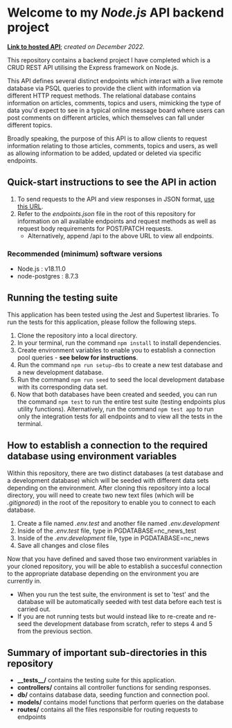 # Welcome to my **_Node.js_ API** backend project
 
__[Link to hosted API](https://majids-backend-api-project.onrender.com)__;
*created on December 2022.*

This repository contains a backend project I have completed which is a CRUD REST API utilising the Express framework on Node.js. 

This API defines several distinct endpoints which interact with a live remote database via PSQL queries to provide the client with information via different HTTP request methods. The relational database contains information on articles, comments, topics and users, mimicking the type of data you'd expect to see in a typical online message board where users can post comments on different articles, which themselves can fall under different topics.

Broadly speaking, the purpose of this API is to allow clients to request information relating to those articles, comments, topics and users, as well as allowing information to be added, updated or deleted via specific endpoints.

## Quick-start instructions to see the API in action
1) To send requests to the API and view responses in JSON format, [use this URL](https://majids-backend-api-project.onrender.com).
2) Refer to the *endpoints.json* file in the root of this repository for information on all available endpoints and request methods as well as request body requirements for POST/PATCH requests.
   - Alternatively, append /api to the above URL to view all endpoints.

### Recommended (minimum) software versions
- Node.js : v18.11.0
- node-postgres : 8.7.3

## Running the testing suite

This application has been tested using the Jest and Supertest libraries. To run the tests for this application, please follow the following steps.

1) Clone the repository into a local directory.
2) In your terminal, run the command `npm install` to install dependencies.
3) Create environment variables to enable you to establish a connection pool queries - **see below for instructions**.
4) Run the command `npm run setup-dbs` to create a new test database and a new development database.
5) Run the command `npm run seed` to seed the local development database with its corresponding data set.
6) Now that both databases have been created and seeded, you can run the command `npm test` to run the entire test suite (testing endpoints plus utility functions). Alternatively, run the command `npm test app` to run only the integration tests for all endpoints and to view all the tests in the terminal.

## How to establish a connection to the required database using environment variables

Within this repository, there are two distinct databases (a test database and a development database) which will be seeded with different data sets depending on the environment. After cloning this repository into a local directory, you will need to create two new text files (which will be *.gitignore*d) in the root of the repository to enable you to connect to each database.

1) Create a file named *.env.test* and another file named *.env.development*
2) Inside of the *.env.test* file, type in PGDATABASE=nc_news_test
3) Inside of the *.env.development* file, type in PGDATABASE=nc_news
4) Save all changes and close files

Now that you have defined and saved those two environment variables in your cloned repository, you will be able to establish a succesful connection to the appropriate database depending on the environment you are currently in. 
- When you run the test suite, the environment is set to 'test' and the database will be automatically seeded with test data before each test is carried out.
- If you are not running tests but would instead like to re-create and re-seed the development database from scratch, refer to steps 4 and 5 from the previous section.

## Summary of important sub-directories in this repository

- **\_\_tests__/** contains the testing suite for this application.
- **controllers/** contains all controller functions for sending responses.
- **db/** contains database data, seeding function and connection pool.
- **models/** contains model functions that perform queries on the database
- **routes/** contains all the files responsible for routing requests to endpoints
